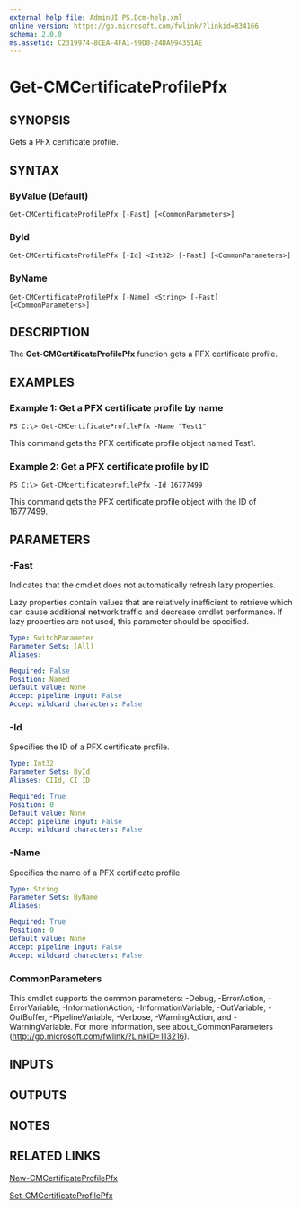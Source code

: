 ```yaml
---
external help file: AdminUI.PS.Dcm-help.xml
online version: https://go.microsoft.com/fwlink/?linkid=834166
schema: 2.0.0
ms.assetid: C2319974-8CEA-4FA1-99D0-24DA994351AE
---
```


# Get-CMCertificateProfilePfx

## SYNOPSIS
Gets a PFX certificate profile.

## SYNTAX

### ByValue (Default)
```
Get-CMCertificateProfilePfx [-Fast] [<CommonParameters>]
```

### ById
```
Get-CMCertificateProfilePfx [-Id] <Int32> [-Fast] [<CommonParameters>]
```

### ByName
```
Get-CMCertificateProfilePfx [-Name] <String> [-Fast] [<CommonParameters>]
```

## DESCRIPTION
The **Get-CMCertificateProfilePfx** function gets a PFX certificate profile.

## EXAMPLES

### Example 1: Get a PFX certificate profile by name
```
PS C:\> Get-CMCertificateProfilePfx -Name "Test1"
```

This command gets the PFX certificate profile object named Test1.

### Example 2: Get a PFX certificate profile by ID
```
PS C:\> Get-CMcertificateprofilePfx -Id 16777499
```

This command gets the PFX certificate profile object with the ID of 16777499.

## PARAMETERS

### -Fast
Indicates that the cmdlet does not automatically refresh lazy properties.

Lazy properties contain values that are relatively inefficient to retrieve which can cause additional network traffic and decrease cmdlet performance.
If lazy properties are not used, this parameter should be specified.

```yaml
Type: SwitchParameter
Parameter Sets: (All)
Aliases: 

Required: False
Position: Named
Default value: None
Accept pipeline input: False
Accept wildcard characters: False
```

### -Id
Specifies the ID of a PFX certificate profile.

```yaml
Type: Int32
Parameter Sets: ById
Aliases: CIId, CI_ID

Required: True
Position: 0
Default value: None
Accept pipeline input: False
Accept wildcard characters: False
```

### -Name
Specifies the name of a PFX certificate profile.

```yaml
Type: String
Parameter Sets: ByName
Aliases: 

Required: True
Position: 0
Default value: None
Accept pipeline input: False
Accept wildcard characters: False
```

### CommonParameters
This cmdlet supports the common parameters: -Debug, -ErrorAction, -ErrorVariable, -InformationAction, -InformationVariable, -OutVariable, -OutBuffer, -PipelineVariable, -Verbose, -WarningAction, and -WarningVariable. For more information, see about_CommonParameters (http://go.microsoft.com/fwlink/?LinkID=113216).

## INPUTS

## OUTPUTS

## NOTES

## RELATED LINKS

[New-CMCertificateProfilePfx](./New-CMCertificateProfilePfx.md)

[Set-CMCertificateProfilePfx](./Set-CMCertificateProfilePfx.md)


